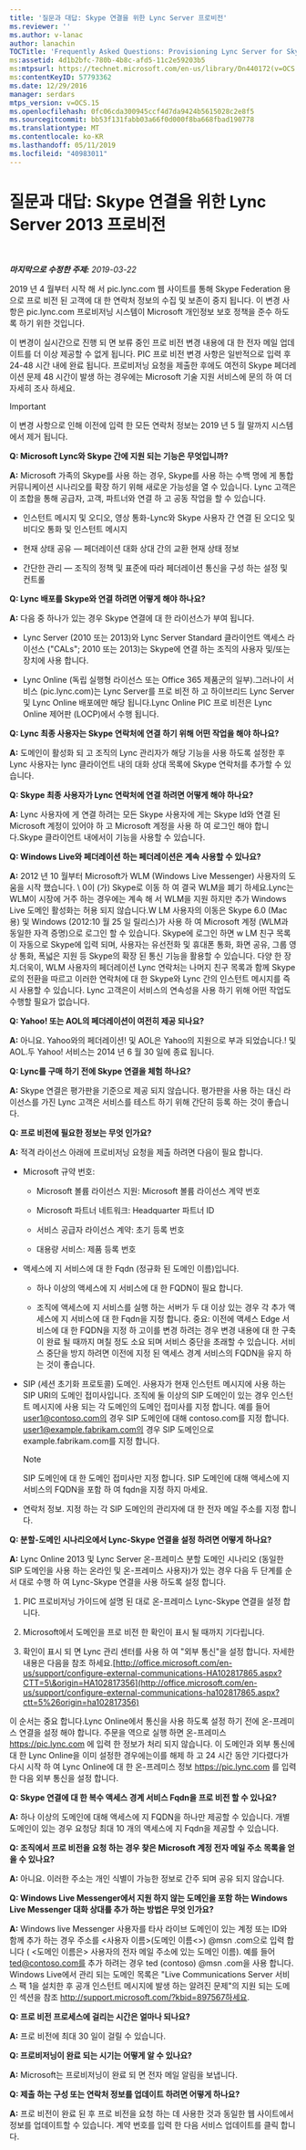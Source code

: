 ```yaml
---
title: '질문과 대답: Skype 연결을 위한 Lync Server 프로비전'
ms.reviewer: ''
ms.author: v-lanac
author: lanachin
TOCTitle: 'Frequently Asked Questions: Provisioning Lync Server for Skype connectivity'
ms:assetid: 4d1b2bfc-780b-4b8c-afd5-11c2e59203b5
ms:mtpsurl: https://technet.microsoft.com/en-us/library/Dn440172(v=OCS.15)
ms:contentKeyID: 57793362
ms.date: 12/29/2016
manager: serdars
mtps_version: v=OCS.15
ms.openlocfilehash: 0fc06cda300945ccf4d7da9424b5615028c2e8f5
ms.sourcegitcommit: bb53f131fabb03a66f0d000f8ba668fbad190778
ms.translationtype: MT
ms.contentlocale: ko-KR
ms.lasthandoff: 05/11/2019
ms.locfileid: "40983011"
---
```

<div data-xmlns="http://www.w3.org/1999/xhtml">

<div class="topic" data-xmlns="http://www.w3.org/1999/xhtml" data-msxsl="urn:schemas-microsoft-com:xslt" data-cs="http://msdn.microsoft.com/en-us/">

<div data-asp="http://msdn2.microsoft.com/asp">

# <a name="frequently-asked-questions-provisioning-lync-server-2013-for-skype-connectivity"></a>질문과 대답: Skype 연결을 위한 Lync Server 2013 프로비전

</div>

<div id="mainSection">

<div id="mainBody">

<span> </span>

_**마지막으로 수정한 주제:** 2019-03-22_

2019 년 4 월부터 시작 해 서 pic.lync.com 웹 사이트를 통해 Skype Federation 용으로 프로 비전 된 고객에 대 한 연락처 정보의 수집 및 보존이 중지 됩니다. 이 변경 사항은 pic.lync.com 프로비저닝 시스템이 Microsoft 개인정보 보호 정책을 준수 하도록 하기 위한 것입니다. 
 
이 변경이 실시간으로 진행 되 면 보류 중인 프로 비전 변경 내용에 대 한 전자 메일 업데이트를 더 이상 제공할 수 없게 됩니다. PIC 프로 비전 변경 사항은 일반적으로 입력 후 24-48 시간 내에 완료 됩니다. 프로비저닝 요청을 제출한 후에도 여전히 Skype 페더레이션 문제 48 시간이 발생 하는 경우에는 Microsoft 기술 지원 서비스에 문의 하 여 더 자세히 조사 하세요.

> [!IMPORTANT]
> 이 변경 사항으로 인해 이전에 입력 한 모든 연락처 정보는 2019 년 5 월 말까지 시스템에서 제거 됩니다.


**Q: Microsoft Lync와 Skype 간에 지원 되는 기능은 무엇입니까?**

**A:** Microsoft 가족의 Skype를 사용 하는 경우, Skype를 사용 하는 수백 명에 게 통합 커뮤니케이션 시나리오를 확장 하기 위해 새로운 가능성을 열 수 있습니다. Lync 고객은이 조합을 통해 공급자, 고객, 파트너와 연결 하 고 공동 작업을 할 수 있습니다.

  - 인스턴트 메시지 및 오디오, 영상 통화-Lync와 Skype 사용자 간 연결 된 오디오 및 비디오 통화 및 인스턴트 메시지

  - 현재 상태 공유 — 페더레이션 대화 상대 간의 교환 현재 상태 정보

  - 간단한 관리 — 조직의 정책 및 표준에 따라 페더레이션 통신을 구성 하는 설정 및 컨트롤

**Q: Lync 배포를 Skype와 연결 하려면 어떻게 해야 하나요?**

**A:** 다음 중 하나가 있는 경우 Skype 연결에 대 한 라이선스가 부여 됩니다.

  - Lync Server (2010 또는 2013)와 Lync Server Standard 클라이언트 액세스 라이선스 ("CALs"; 2010 또는 2013)는 Skype에 연결 하는 조직의 사용자 및/또는 장치에 사용 합니다. 

  - Lync Online (독립 실행형 라이선스 또는 Office 365 제품군의 일부).그러나이 서비스 (pic.lync.com)는 Lync Server를 프로 비전 하 고 하이브리드 Lync Server 및 Lync Online 배포에만 해당 됩니다.Lync Online PIC 프로 비전은 Lync Online 제어판 (LOCP)에서 수행 됩니다.

**Q: Lync 최종 사용자는 Skype 연락처에 연결 하기 위해 어떤 작업을 해야 하나요?**

**A:** 도메인이 활성화 되 고 조직의 Lync 관리자가 해당 기능을 사용 하도록 설정한 후 Lync 사용자는 lync 클라이언트 내의 대화 상대 목록에 Skype 연락처를 추가할 수 있습니다.

**Q: Skype 최종 사용자가 Lync 연락처에 연결 하려면 어떻게 해야 하나요?**

**A:** Lync 사용자에 게 연결 하려는 모든 Skype 사용자에 게는 Skype Id와 연결 된 Microsoft 계정이 있어야 하 고 Microsoft 계정을 사용 하 여 로그인 해야 합니다.Skype 클라이언트 내에서이 기능을 사용할 수 있습니다.

**Q: Windows Live와 페더레이션 하는 페더레이션은 계속 사용할 수 있나요?**

**A:** 2012 년 10 월부터 Microsoft가 WLM (Windows Live Messenger) 사용자의 도움을 시작 했습니다. \ 0이 (가) Skype로 이동 하 여 결국 WLM을 폐기 하세요.Lync는 WLM이 시장에 거주 하는 경우에는 계속 해 서 WLM을 지원 하지만 추가 Windows Live 도메인 활성화는 허용 되지 않습니다.W LM 사용자의 이동은 Skype 6.0 (Mac 용) 및 Windows (2012:10 월 25 일 릴리스)가 사용 하 여 Microsoft 계정 (WLM과 동일한 자격 증명)으로 로그인 할 수 있습니다. Skype에 로그인 하면 w LM 친구 목록이 자동으로 Skype에 입력 되며, 사용자는 유선전화 및 휴대폰 통화, 화면 공유, 그룹 영상 통화, 폭넓은 지원 등 Skype의 확장 된 통신 기능을 활용할 수 있습니다. 다양 한 장치.더욱이, WLM 사용자의 페더레이션 Lync 연락처는 나머지 친구 목록과 함께 Skype로의 전환을 따르고 이러한 연락처에 대 한 Skype와 Lync 간의 인스턴트 메시지를 즉시 사용할 수 있습니다. Lync 고객은이 서비스의 연속성을 사용 하기 위해 어떤 작업도 수행할 필요가 없습니다.

**Q: Yahoo\! 또는 AOL의 페더레이션이 여전히 제공 되나요?**

**A:** 아니요. Yahoo와의 페더레이션\! 및 AOL은 Yahoo의 지원으로 부과 되었습니다.\! 및 AOL.두 Yahoo\! 서비스는 2014 년 6 월 30 일에 종료 됩니다. 

**Q: Lync를 구매 하기 전에 Skype 연결을 체험 하나요?**

**A:** Skype 연결은 평가판을 기준으로 제공 되지 않습니다. 평가판을 사용 하는 대신 라이선스를 가진 Lync 고객은 서비스를 테스트 하기 위해 간단히 등록 하는 것이 좋습니다.

**Q: 프로 비전에 필요한 정보는 무엇 인가요?**

**A:** 적격 라이선스 아래에 프로비저닝 요청을 제출 하려면 다음이 필요 합니다.

  - Microsoft 규약 번호:
    
      - Microsoft 볼륨 라이선스 지원: Microsoft 볼륨 라이선스 계약 번호
    
      - Microsoft 파트너 네트워크: Headquarter 파트너 ID
    
      - 서비스 공급자 라이선스 계약: 초기 등록 번호
    
      - 대용량 서비스: 제품 등록 번호

  - 액세스에 지 서비스에 대 한 Fqdn (정규화 된 도메인 이름)입니다.
    
      - 하나 이상의 액세스에 지 서비스에 대 한 FQDN이 필요 합니다.
    
      - 조직에 액세스에 지 서비스를 실행 하는 서버가 두 대 이상 있는 경우 각 추가 액세스에 지 서비스에 대 한 Fqdn을 지정 합니다. 중요: 이전에 액세스 Edge 서비스에 대 한 FQDN을 지정 하 고이를 변경 하려는 경우 변경 내용에 대 한 구축이 완료 될 때까지 며칠 정도 소요 되며 서비스 중단을 초래할 수 있습니다. 서비스 중단을 방지 하려면 이전에 지정 된 액세스 경계 서비스의 FQDN을 유지 하는 것이 좋습니다.

  - SIP (세션 초기화 프로토콜) 도메인. 사용자가 현재 인스턴트 메시지에 사용 하는 SIP URI의 도메인 접미사입니다. 조직에 둘 이상의 SIP 도메인이 있는 경우 인스턴트 메시지에 사용 되는 각 도메인의 도메인 접미사를 지정 합니다. 예를 들어 user1@contoso.com의 경우 SIP 도메인에 대해 contoso.com를 지정 합니다. user1@example.fabrikam.com의 경우 SIP 도메인으로 example.fabrikam.com를 지정 합니다.
    
    <div>
    

    > [!NOTE]
    > SIP 도메인에 대 한 도메인 접미사만 지정 합니다. SIP 도메인에 대해 액세스에 지 서비스의 FQDN을 포함 하 여 fqdn을 지정 하지 마세요.

    
    </div>

  - 연락처 정보. 지정 하는 각 SIP 도메인의 관리자에 대 한 전자 메일 주소를 지정 합니다.

**Q: 분할-도메인 시나리오에서 Lync-Skype 연결을 설정 하려면 어떻게 하나요?**

**A:** Lync Online 2013 및 Lync Server 온-프레미스 분할 도메인 시나리오 (동일한 SIP 도메인을 사용 하는 온라인 및 온-프레미스 사용자)가 있는 경우 다음 두 단계를 순서 대로 수행 하 여 Lync-Skype 연결을 사용 하도록 설정 합니다.

1.  PIC 프로비저닝 가이드에 설명 된 대로 온-프레미스 Lync-Skype 연결을 설정 합니다.

2.  Microsoft에서 도메인을 프로 비전 한 확인이 표시 될 때까지 기다립니다.

3.  확인이 표시 되 면 Lync 관리 센터를 사용 하 여 "외부 통신"을 설정 합니다. 자세한 내용은 다음을 참조 하세요.[http://office.microsoft.com/en-us/support/configure-external-communications-HA102817865.aspx?CTT=5\&origin=HA102817356](http://office.microsoft.com/en-us/support/configure-external-communications-ha102817865.aspx?ctt=5%26origin=ha102817356)

이 순서는 중요 합니다.Lync Online에서 통신을 사용 하도록 설정 하기 전에 온-프레미스 연결을 설정 해야 합니다. 주문을 역으로 실행 하면 온-프레미스 <https://pic.lync.com> 에 입력 한 정보가 처리 되지 않습니다. 이 도메인과 외부 통신에 대 한 Lync Online을 이미 설정한 경우에는이를 해제 하 고 24 시간 동안 기다렸다가 다시 시작 하 여 Lync Online에 대 한 온-프레미스 정보 <https://pic.lync.com> 를 입력 한 다음 외부 통신을 설정 합니다.

**Q: Skype 연결에 대 한 복수 액세스 경계 서비스 Fqdn을 프로 비전 할 수 있나요?**

**A:** 하나 이상의 도메인에 대해 액세스에 지 FQDN을 하나만 제공할 수 있습니다. 개별 도메인이 있는 경우 요청당 최대 10 개의 액세스에 지 Fqdn을 제공할 수 있습니다.

**Q: 조직에서 프로 비전을 요청 하는 경우 찾은 Microsoft 계정 전자 메일 주소 목록을 얻을 수 있나요?**

**A:** 아니요. 이러한 주소는 개인 식별이 가능한 정보로 간주 되며 공유 되지 않습니다.

**Q: Windows Live Messenger에서 지원 하지 않는 도메인을 포함 하는 Windows Live Messenger 대화 상대를 추가 하는 방법은 무엇 인가요?**

**A:** Windows live Messenger 사용자를 타사 라이브 도메인이 있는 계정 또는 ID와 함께 추가 하는 경우 주소를 \<사용자 이름\>(도메인 이름\<\>) @msn .com으로 입력 합니다 ( \<도메인 이름은\> 사용자의 전자 메일 주소에 있는 도메인 이름). 예를 들어 ted@contoso.com를 추가 하려는 경우 ted (contoso) @msn .com을 사용 합니다. Windows Live에서 관리 되는 도메인 목록은 "Live Communications Server 서비스 팩 1을 설치한 후 공개 인스턴트 메시지에 발생 하는 알려진 문제"의 지원 되는 도메인 섹션을 참조 http://support.microsoft.com/?kbid=897567하세요.

**Q: 프로 비전 프로세스에 걸리는 시간은 얼마나 되나요?**

**A:** 프로 비전에 최대 30 일이 걸릴 수 있습니다.

**Q: 프로비저닝이 완료 되는 시기는 어떻게 알 수 있나요?**

**A:** Microsoft는 프로비저닝이 완료 되 면 전자 메일 알림을 보냅니다.

**Q: 제출 하는 구성 또는 연락처 정보를 업데이트 하려면 어떻게 하나요?**

**A:** 프로 비전이 완료 된 후 프로 비전을 요청 하는 데 사용한 것과 동일한 웹 사이트에서 정보를 업데이트할 수 있습니다. 계약 번호를 입력 한 다음 서비스 업데이트를 클릭 합니다.

</div>

<span> </span>

</div>

</div>

</div>

